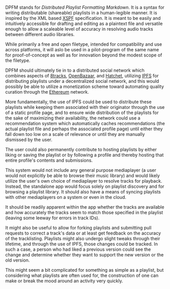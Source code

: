 DPFM stands for *Distributed Playlist Formatting Markdown*.  It is a syntax for writing distributable (shareable) playlists in a human-legible manner.  It is inspired by the XML based [XSPF](http://www.xspf.org/) specification.  It is meant to be easily and intuitively accessible for drafting and editing as a plaintext file and versatile enough to allow a scaleable level of accuracy in resolving audio tracks between different audio libraries.

While primarily a free and open filetype, intended for compatibility and use across platforms, it will aslo be used in a pilot-program of the same name for proof-of-concept as well as for innovation beyond the modest scope of the filetype.

DPFM should ultimately tie in to a distributed social network which combines aspects of [8tracks](http://8tracks.com/), [OpenBazaar](https://openbazaar.org/), and [Hatchet](https://hatchet.is/), utilizing [IPFS](https://ipfs.io/) for distributing playlists under a decentralized social network, and this would possibly be able to utilize a monetization scheme toward automating quality curation through the [Ethereum](https://www.ethereum.org/) network.

More fundamentally, the use of IPFS could be used to distribute these playlists while keeping them associated with their originator through the use of a static profile page, and to ensure wide distribution of the playlists for the sake of maximizing their availability, the network could use a recommendation system which automatically caches recommendations (the actual playlist file and perhaps the associated profile page) until either they fall down too low on a scale of relevance or until they are manually dismissed by the user.

The user could also permanently contribute to hosting playlists by either liking or saving the playlist or by following a profile and thereby hosting that entire profile's contents and submissions.

This system would not include any general purpose mediaplayer (a user would not explicitly be able to browse their music library) and would likely utilize the user's own choice of mediaplayer to resolve tracks for playback.  Instead, the standalone app would focus solely on playlist discovery and for browsing a playlist library.  It should also have a means of syncing playlists with other mediaplayers on a system or even in the cloud.

It should be readily apparent within the app whether the tracks are available and how accurately the tracks seem to match those specified in the playlist (leaving some leeway for errors in track IDs).

It might also be useful to allow for forking playlists and submitting pull requests to correct a track's data or at least get feedback on the accuracy of the tracklisting.  Playlists might also undergo slight tweaks through their lifetime, and through the use of IPFS, those changes could be tracked.  In such a case, a person who had liked a previous version could see the change and determine whether they want to support the new version or the old version.

This might seem a bit complicated for something as simple as a playlist, but considering what playlists are often used for, the construction of one can make or break the mood around an activity very quickly.
